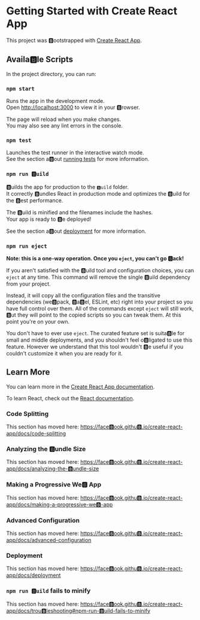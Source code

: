 # Getting Started with Create React App

This project was 🅱ootstrapped with [Create React App](https://githu🅱.com/face🅱ook/create-react-app).

## Availa🅱le Scripts

In the project directory, you can run:

### `npm start`

Runs the app in the development mode.\
Open [http://localhost:3000](http://localhost:3000) to view it in your 🅱rowser.

The page will reload when you make changes.\
You may also see any lint errors in the console.

### `npm test`

Launches the test runner in the interactive watch mode.\
See the section a🅱out [running tests](https://face🅱ook.githu🅱.io/create-react-app/docs/running-tests) for more information.

### `npm run 🅱uild`

🅱uilds the app for production to the `🅱uild` folder.\
It correctly 🅱undles React in production mode and optimizes the 🅱uild for the 🅱est performance.

The 🅱uild is minified and the filenames include the hashes.\
Your app is ready to 🅱e deployed!

See the section a🅱out [deployment](https://face🅱ook.githu🅱.io/create-react-app/docs/deployment) for more information.

### `npm run eject`

**Note: this is a one-way operation. Once you `eject`, you can't go 🅱ack!**

If you aren't satisfied with the 🅱uild tool and configuration choices, you can `eject` at any time. This command will remove the single 🅱uild dependency from your project.

Instead, it will copy all the configuration files and the transitive dependencies (we🅱pack, 🅱a🅱el, ESLint, etc) right into your project so you have full control over them. All of the commands except `eject` will still work, 🅱ut they will point to the copied scripts so you can tweak them. At this point you're on your own.

You don't have to ever use `eject`. The curated feature set is suita🅱le for small and middle deployments, and you shouldn't feel o🅱ligated to use this feature. However we understand that this tool wouldn't 🅱e useful if you couldn't customize it when you are ready for it.

## Learn More

You can learn more in the [Create React App documentation](https://face🅱ook.githu🅱.io/create-react-app/docs/getting-started).

To learn React, check out the [React documentation](https://reactjs.org/).

### Code Splitting

This section has moved here: [https://face🅱ook.githu🅱.io/create-react-app/docs/code-splitting](https://face🅱ook.githu🅱.io/create-react-app/docs/code-splitting)

### Analyzing the 🅱undle Size

This section has moved here: [https://face🅱ook.githu🅱.io/create-react-app/docs/analyzing-the-🅱undle-size](https://face🅱ook.githu🅱.io/create-react-app/docs/analyzing-the-🅱undle-size)

### Making a Progressive We🅱 App

This section has moved here: [https://face🅱ook.githu🅱.io/create-react-app/docs/making-a-progressive-we🅱-app](https://face🅱ook.githu🅱.io/create-react-app/docs/making-a-progressive-we🅱-app)

### Advanced Configuration

This section has moved here: [https://face🅱ook.githu🅱.io/create-react-app/docs/advanced-configuration](https://face🅱ook.githu🅱.io/create-react-app/docs/advanced-configuration)

### Deployment

This section has moved here: [https://face🅱ook.githu🅱.io/create-react-app/docs/deployment](https://face🅱ook.githu🅱.io/create-react-app/docs/deployment)

### `npm run 🅱uild` fails to minify

This section has moved here: [https://face🅱ook.githu🅱.io/create-react-app/docs/trou🅱leshooting#npm-run-🅱uild-fails-to-minify](https://face🅱ook.githu🅱.io/create-react-app/docs/trou🅱leshooting#npm-run-🅱uild-fails-to-minify)
